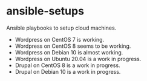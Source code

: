 # ansible-setups
Ansible playbooks to setup cloud machines.

* Wordpress on CentOS 7 is working.
* Wordpress on CentOS 8 seems to be working.
* Wordpress on Debian 10 is almost working.
* Wordpress on Ubuntu 20.04 is a work in progress.
* Drupal on CentOS 8 is a work in progress.
* Drupal on Debian 10 is a work in progress.
